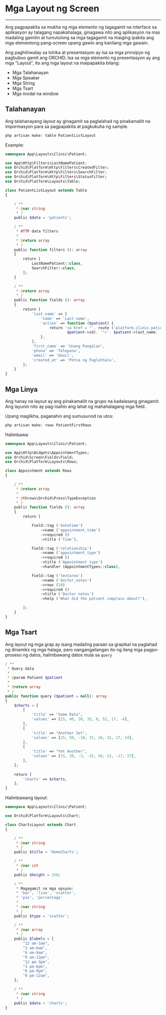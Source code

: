# Mga Layout ng Screen
----------

Ang pagpapakita sa mukha ng mga elemento ng tagagamit na interface sa aplikasyon ay talagang napakahalaga, ginagawa nito ang aplikasyon
na mas madaling gamitin at tumutulong sa mga tagagamit na maiging ipakita ang mga elementong pang-screen upang gawin ang kanilang mga gawain.


Ang paghihiwalay sa lohika at presentasyon ay isa sa mga prinsipyo ng pagbubuo gamit ang ORCHID.
Isa sa mga elemento ng presentasyon ay ang mga "Layout", ito ang mga layout na maipapakita bilang:
- Mga Talahanayan
- Mga Speaker
- Mga String
- Mga Tsart
- Mga modal na window



## Talahanayan

Ang talahanayang layout ay ginagamit sa paglalahad ng pinakamaliit na impormasyon para sa pagpapakita at pagkukuha ng sample.

```php
php artisan make: table PatientListLayout
```

Example:
```php
namespace App\Layouts\Clinic\Patient;

use App\Http\Filters\LastNamePatient;
use Orchid\Platform\Http\Filters\CreatedFilter;
use Orchid\Platform\Http\Filters\SearchFilter;
use Orchid\Platform\Http\Filters\StatusFilter;
use Orchid\Platform\Layouts\Table;

class PatientListLayout extends Table
{

    / **
     * @var string
     * /
    public $data = 'patients';

    / **
     * HTTP data filters
     *
     * @return array
     * /
    public function filters (): array
    {
        return [
            LastNamePatient::class,
            SearchFilter::class,
        ];
    }

    / **
     * @return array
     * /
    public function fields (): array
    {
        return [
            'last_name' => [
                'name' => 'Last name',
                'action' => function ($patient) {
                    return '<a href = "'. route ('platform.clinic.patient.edit',
                            $patient->id). '">'. $patient->last_name. '</a>';
                },
            ],
            'first_name' => 'Unang Pangalan',
            'phone' => 'Telepono',
            'email' => 'Email',
            'created_at' => 'Petsa ng Paglathala',
        ];
    }
}
```

## Mga Linya

Ang hanay na layout ay ang pinakamaliit na grupo na kadalasang ginagamit.
Ang layunin nito ay pag-isahin ang lahat ng mahahalagang mga field.

Upang maglikha, paganahin ang sumusunod na utos:
```php
php artisan make: rows PatientFirstRows
```

Halimbawa:
```php
namespace App\Layouts\Clinic\Patient;

use App\Http\Widgets\AppointmentTypes;
use Orchid\Screen\Fields\Field;
use Orchid\Platform\Layouts\Rows;

class Appointment extends Rows
{

    / **
     * @return array
     *
     * @throws\Orchid\Press\TypeException
     * /
    public function fields (): array
    {
        return [

            Field::tag ('datetime')
                ->name ('appointment_time')
                ->required ()
                ->title ('Time'),

            Field::tag ('relationship')
                ->name ('appointment_type')
                ->required ()
                ->title ('Appointment type')
                ->handler (AppointmentTypes::class),

            Field::tag ('textarea')
                ->name ('doctor_notes')
                ->rows (10)
                ->required ()
                ->title ('Doctor notes')
                ->help ('What did the patient complain about?'),

        ];
    }
}
```


## Mga Tsart

Ang layout ng mga grap ay isang madaling paraan sa grapikal na paglahad ng dinamiks ng mga halaga, pero nangangailangan ito ng ilang mga
pagpo-proseso ng datos, halimbawang datos mula sa `query`

```php
/ **
 * Query data
 *
 * @param Patient $patient
 *
 * @return array
 * /
public function query ($patient = null): array
{
    $charts = [
        [
            'title' => "Some Data",
            'values' => [25, 40, 30, 35, 8, 52, 17, -4],
        ],
        [
            'title' => "Another Set",
            'values' => [25, 50, -10, 15, 18, 32, 27, 14],
        ],
        [
            'title' => "Yet Another",
            'values' => [15, 20, -3, -15, 58, 12, -17, 37],
        ],
    ];
    
    return [
        'charts' => $charts,
    ];
}
```


Halimbawang layout:
```php
namespace App\Layouts\Clinic\Patient;

use Orchid\Platform\Layouts\Chart;

class ChartsLayout extends Chart
{

    / **
     * @var string
     * /
    public $title = 'DemoCharts';

    / **
     * @var int
     * /
    public $height = 150;

    / **
     * Magagamit na mga opsyon:
     * 'bar', 'line', 'scatter',
     * 'pie', 'percentage'
     *
     * @var string
     * /
    public $type = 'scatter';

    / **
     * @var array
     * /
    public $labels = [
        "12 am-3am",
        "3 am-6am",
        "6 am-9am",
        "9 am-12pm",
        "12 pm-3pm",
        "3 pm-6pm",
        "6 pm-9pm",
        "9 pm-12am",
    ];

    / **
     * @var string
     * /
    public $data = 'charts';
}
```
